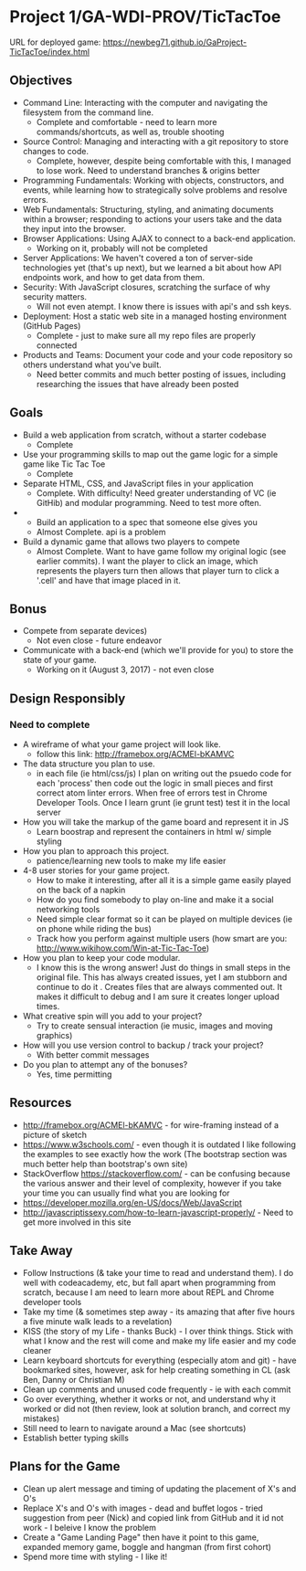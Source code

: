 # Project 1/GA-WDI-PROV/TicTacToe
URL for deployed game: https://newbeg71.github.io/GaProject-TicTacToe/index.html

## Objectives

- Command Line: Interacting with the computer and navigating the filesystem from the command line.
  * Complete and comfortable - need to learn more commands/shortcuts, as well as, trouble shooting
- Source Control: Managing and interacting with a git repository to store changes to code.
  * Complete, however, despite being comfortable with this, I managed to lose work.  Need to understand branches
  & origins better
- Programming Fundamentals: Working with objects, constructors, and events, while learning how to strategically solve problems and resolve errors.
- Web Fundamentals: Structuring, styling, and animating documents within a browser; responding to actions your users take and the data they input into the browser.
- Browser Applications: Using AJAX to connect to a back-end application.
  * Working on it, probably will not be completed
- Server Applications: We haven't covered a ton of server-side technologies yet (that's up next), but we learned a bit about how API endpoints work, and how to get data from them.
- Security: With JavaScript closures, scratching the surface of why security matters.
  * Will not even atempt.  I know there is issues with api's and ssh keys.
- Deployment: Host a static web site in a managed hosting environment (GitHub Pages)
  * Complete - just to make sure all my repo files are properly connected
- Products and Teams: Document your code and your code repository so others understand what you've built.
  * Need better commits and much better posting of issues, including researching the issues that have
  already been posted

## Goals

- Build a web application from scratch, without a starter codebase
  * Complete
- Use your programming skills to map out the game logic for a simple game like Tic Tac Toe
  * Complete
- Separate HTML, CSS, and JavaScript files in your application
  * Complete.  With difficulty!  Need greater understanding of VC (ie GitHib) and
  modular programming.  Need to test more often.
- - Build an application to a spec that someone else gives you
  * Almost Complete.  api is a problem
- Build a dynamic game that allows two players to compete
  * Almost Complete.  Want to have game follow my original logic (see earlier commits).
  I want the player to click an image, which represents the players turn then allows that
  player turn to click a '.cell' and have that image placed in it.

## Bonus

- Compete from separate devices)
  * Not even close - future endeavor
- Communicate with a back-end (which we'll provide for you) to store the state of your game.
  * Working on it (August 3, 2017) - not even close

## Design Responsibly
### Need to complete

- A wireframe of what your game project will look like.
  * follow this link: http://framebox.org/ACMEl-bKAMVC
- The data structure you plan to use.
  * in each file (ie html/css/js) I plan on writing out the psuedo code for each 'process'
  then code out the logic in small pieces and first correct atom linter errors.  When free
  of errors test in Chrome Developer Tools.  Once I learn grunt (ie grunt test) test
  it in the local server
- How you will take the markup of the game board and represent it in JS
  * Learn boostrap and represent the containers in html w/ simple styling
- How you plan to approach this project.
  * patience/learning new tools to make my life easier
- 4-8 user stories for your game project.
  * How to make it interesting, after all it is a simple game easily played on the back of
  a napkin
  * How do you find somebody to play on-line and make it a social networking tools
  * Need simple clear format so it can be played on multiple devices (ie on phone
    while riding the bus)
  * Track how you perform against multiple users (how smart are you: http://www.wikihow.com/Win-at-Tic-Tac-Toe)
- How you plan to keep your code modular.
  * I know this is the wrong answer! Just do things in small steps in the original
  file.  This has always created issues, yet I am stubborn and continue to do it .
  Creates files that are always commented out.  It makes it difficult to debug and I
  am sure it creates longer upload times.
- What creative spin will you add to your project?
  * Try to create sensual interaction (ie music, images and moving graphics)
- How will you use version control to backup / track your project?
  * With better commit messages
- Do you plan to attempt any of the bonuses?
  * Yes, time permitting

## Resources

* http://framebox.org/ACMEl-bKAMVC - for wire-framing instead of a picture of sketch
* https://www.w3schools.com/ - even though it is outdated I like following the examples
to see exactly how the work (The bootstrap section was much better help than bootstrap's
own site)
* StackOverflow https://stackoverflow.com/ - can be confusing because the various answer and their level of complexity,
however if you take your time you can usually find what you are looking for
* https://developer.mozilla.org/en-US/docs/Web/JavaScript
* http://javascriptissexy.com/how-to-learn-javascript-properly/ - Need to get more
involved in this site

## Take Away

 * Follow Instructions (& take your time to read and understand them).  I do well
 with codeacademy, etc, but fall apart when programming from scratch, because I am
 need to learn more about REPL and Chrome developer tools
 * Take my time (& sometimes step away - its amazing that after five hours a five minute walk
   leads to a revelation)
 * KISS (the story of my Life - thanks Buck) - I over think things.  Stick with
 what I know and the rest will come and make my life easier and my code cleaner
 * Learn keyboard shortcuts for everything (especially atom and git) - have bookmarked
 sites, however, ask for help creating something in CL (ask Ben, Danny or Christian M)
 * Clean up comments and unused code frequently - ie with each commit
 * Go over everything, whether it works or not, and understand why it worked or did not
 (then review, look at solution branch, and correct my mistakes)
 * Still need to learn to navigate around a Mac (see shortcuts)
 * Establish better typing skills

## Plans for the Game

  * Clean up alert message and timing of updating the placement of X's and O's
  * Replace X's and O's with images - dead and buffet logos - tried suggestion from peer (Nick)
  and copied link from GitHub and it id not work - I beleive I know the problem
  * Create a "Game Landing Page" then have it point to this game, expanded memory game,
  boggle and hangman (from first cohort)
  * Spend more time with styling - I like it!

